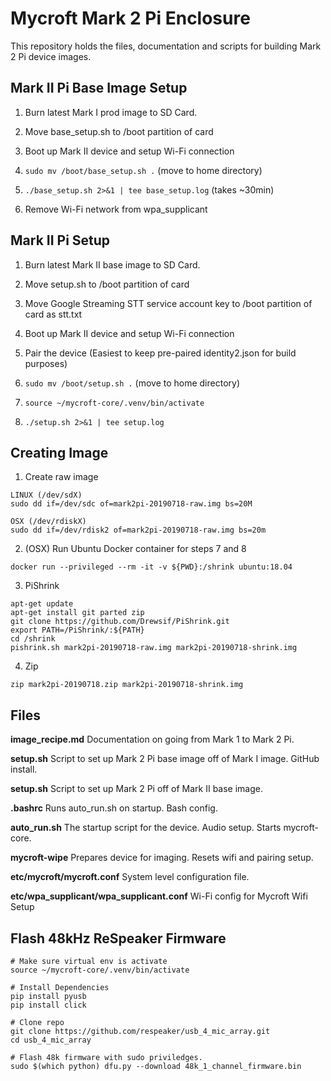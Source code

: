 # Mycroft Mark 2 Pi Enclosure

This repository holds the files, documentation and scripts for building Mark 2 Pi device images.

## Mark II Pi Base Image Setup
1. Burn latest Mark I prod image to SD Card.

2. Move base_setup.sh to /boot partition of card

3. Boot up Mark II device and setup Wi-Fi connection

4. `sudo mv /boot/base_setup.sh .` (move to home directory)

5. `./base_setup.sh 2>&1 | tee base_setup.log` (takes ~30min)

6. Remove Wi-Fi network from wpa_supplicant 

## Mark II Pi Setup
1. Burn latest Mark II base image to SD Card.

2. Move setup.sh to /boot partition of card

3. Move Google Streaming STT service account key to /boot partition of card as stt.txt

4. Boot up Mark II device and setup Wi-Fi connection

5. Pair the device (Easiest to keep pre-paired identity2.json for build purposes)

6. `sudo mv /boot/setup.sh .` (move to home directory)

7. `source ~/mycroft-core/.venv/bin/activate`

8. `./setup.sh 2>&1 | tee setup.log`

## Creating Image

1. Create raw image
```
LINUX (/dev/sdX)
sudo dd if=/dev/sdc of=mark2pi-20190718-raw.img bs=20M

OSX (/dev/rdiskX)
sudo dd if=/dev/rdisk2 of=mark2pi-20190718-raw.img bs=20m
```

2. (OSX) Run Ubuntu Docker container for steps 7 and 8
```
docker run --privileged --rm -it -v ${PWD}:/shrink ubuntu:18.04
```

3. PiShrink
```
apt-get update
apt-get install git parted zip
git clone https://github.com/Drewsif/PiShrink.git
export PATH=/PiShrink/:${PATH}
cd /shrink
pishrink.sh mark2pi-20190718-raw.img mark2pi-20190718-shrink.img
```

4. Zip
```
zip mark2pi-20190718.zip mark2pi-20190718-shrink.img
```

## Files

**image_recipe.md**
Documentation on going from Mark 1 to Mark 2 Pi.

**setup.sh**
Script to set up Mark 2 Pi base image off of Mark I image. GitHub install.

**setup.sh**
Script to set up Mark 2 Pi off of Mark II base image.

**.bashrc**
    Runs auto_run.sh on startup. Bash config.

**auto_run.sh**
    The startup script for the device. Audio setup. Starts mycroft-core.

**mycroft-wipe**
    Prepares device for imaging. Resets wifi and pairing setup.

**etc/mycroft/mycroft.conf**
    System level configuration file.

**etc/wpa_supplicant/wpa_supplicant.conf**
    Wi-Fi config for Mycroft Wifi Setup
    
## Flash 48kHz ReSpeaker Firmware
```
# Make sure virtual env is activate
source ~/mycroft-core/.venv/bin/activate

# Install Dependencies
pip install pyusb
pip install click

# Clone repo
git clone https://github.com/respeaker/usb_4_mic_array.git
cd usb_4_mic_array

# Flash 48k firmware with sudo priviledges. 
sudo $(which python) dfu.py --download 48k_1_channel_firmware.bin
```

